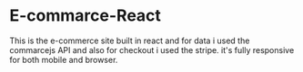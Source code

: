 # E-commarce-React
This is the e-commerce site built in react and for data i used the commarcejs API and also for checkout i used the stripe. it's fully responsive for both mobile and browser.
